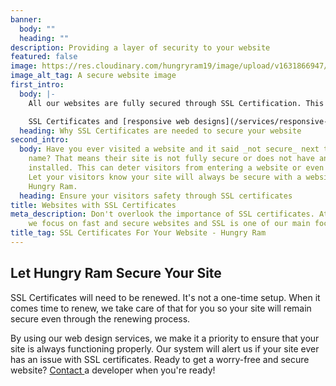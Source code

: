 ```yaml
---
banner:
  body: ""
  heading: ""
description: Providing a layer of security to your website
featured: false
image: https://res.cloudinary.com/hungryram19/image/upload/v1631866947/hungryram/ssl-secured-websites_ngocx3.jpg
image_alt_tag: A secure website image
first_intro:
  body: |-
    All our websites are fully secured through SSL Certification. This is something Google requires for all websites otherwise your sites show up as not secured. That's something you wouldn't want your visitors to see if you need them to submit contact forms.

    SSL Certificates and [responsive web designs](/services/responsive-web-design/) are some of the most important web standard rules when it comes to designing websites. At Hungry Ram, SSL Certificate is a must since our main focus is fast and secure websites. We ensure every single page is encrypted after launching the website.
  heading: Why SSL Certificates are needed to secure your website
second_intro:
  body: Have you ever visited a website and it said _not secure_ next to their domain
    name? That means their site is not fully secure or does not have an SSL certificate
    installed. This can deter visitors from entering a website or even buying a product.
    Let your visitors know your site will always be secure with a website through
    Hungry Ram.
  heading: Ensure your visitors safety through SSL certificates
title: Websites with SSL Certificates
meta_description: Don't overlook the importance of SSL certificates. At Hungry Ram,
    we focus on fast and secure websites and SSL is one of our main focus.
title_tag: SSL Certificates For Your Website - Hungry Ram
---
```

## Let Hungry Ram Secure Your Site

SSL Certificates will need to be renewed. It's not a one-time setup. When it comes time to renew, we take care of that for you so your site will remain secure even through the renewing process.

By using our web design services, we make it a priority to ensure that your site is always functioning properly. Our system will alert us if your site ever has an issue with SSL certificates. Ready to get a worry-free and secure website? [Contact ](/contact)a developer when you're ready!